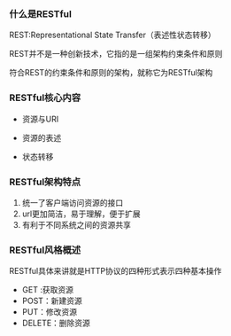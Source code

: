 ### 什么是RESTful

REST:Representational State Transfer（表述性状态转移）

REST并不是一种创新技术，它指的是一组架构约束条件和原则

符合REST的约束条件和原则的架构，就称它为RESTful架构

### RESTful核心内容

+ 资源与URI

+ 资源的表述

+ 状态转移

### RESTful架构特点

1. 统一了客户端访问资源的接口
2. url更加简洁，易于理解，便于扩展
3. 有利于不同系统之间的资源共享

### RESTful风格概述

RESTful具体来讲就是HTTP协议的四种形式表示四种基本操作

+ GET :获取资源
+ POST：新建资源
+ PUT：修改资源
+ DELETE：删除资源

  